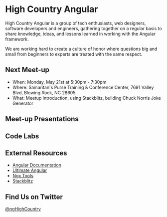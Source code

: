 # High Country Angular

High Country Angular is a group of tech enthusiasts, web designers, software developers and engineers, gathering together on a regular basis to share knowledge, ideas, and lessons learned in working with the Angular framework.

We are working hard to create a culture of honor where questions big and small from beginners to experts are treated with the same respect.

## Next Meet-up

* When: Monday, May 21st at 5:30pm - 7:30pm
* Where: Samaritan's Purse Training & Conference Center, 7691 Valley Blvd, Blowing Rock, NC 28605
* What: Meetup introduction, using Stackblitz, building Chuck Norris Joke Generator

## Meet-up Presentations

## Code Labs

## External Resources

* [Angular Documentation](https://angular.io/docs)
* [Ultimate Angular](https://ultimateangular.com/)
* [Ngx Tools](https://ngx.tools/#/search)
* [Stackblitz](https://stackblitz.com/)

## Find Us on Twitter

[@ngHighCountry](https://twitter.com/ngHighCountry)
